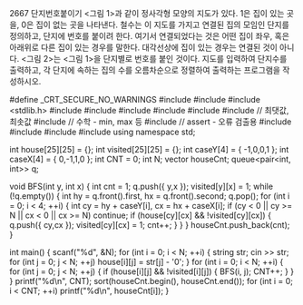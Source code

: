 2667 단지번호붙이기
<그림 1>과 같이 정사각형 모양의 지도가 있다. 1은 집이 있는 곳을, 0은 집이 없는 곳을 나타낸다. 
철수는 이 지도를 가지고 연결된 집의 모임인 단지를 정의하고, 단지에 번호를 붙이려 한다. 
여기서 연결되었다는 것은 어떤 집이 좌우, 혹은 아래위로 다른 집이 있는 경우를 말한다. 대각선상에 집이 있는 경우는 연결된 것이 아니다. 
<그림 2>는 <그림 1>을 단지별로 번호를 붙인 것이다. 지도를 입력하여 단지수를 출력하고, 각 단지에 속하는 집의 수를 오름차순으로 정렬하여 출력하는 프로그램을 작성하시오.



#define _CRT_SECURE_NO_WARNINGS
#include <numeric>
#include <cstdio>
#include <stdlib.h>
#include <iostream>
#include <cstring>
#include <string>
#include <algorithm>
#include <vector>
#include <climits>   // 최댓값, 최솟값
#include <cmath>   // 수학 - min, max 등
#include <cassert>   // assert - 오류 검출용
#include <queue>
#include <stack>
#include <deque>
#include <map>
using namespace std;

int house[25][25] = {};
int visited[25][25] = {};
int  caseY[4] = { -1,0,0,1 };
int caseX[4] = { 0,-1,1,0 };
int CNT = 0;
int N;
vector<int> houseCnt;
queue<pair<int, int>> q;

void BFS(int y, int x) {
	int cnt = 1;
	q.push({ y,x });
	visited[y][x] = 1;
	while (!q.empty()) {
		int hy = q.front().first, hx = q.front().second;
		q.pop();
		for (int i = 0; i < 4; ++i) {
			int cy = hy + caseY[i], cx = hx + caseX[i];
			if (cy < 0 || cy >= N || cx < 0 || cx >= N)
				continue;
			if (house[cy][cx] && !visited[cy][cx]) {
				q.push({ cy,cx });
				visited[cy][cx] = 1;
				cnt++;
			}
		}
	}
	houseCnt.push_back(cnt);
}

int main() {
	scanf("%d", &N);
	for (int i = 0; i < N; ++i) {
		string str;
		cin >> str;
		for (int j = 0; j < N; ++j)
			house[i][j] = str[j] - '0';
	}
	for (int i = 0; i < N; ++i) {
		for (int j = 0; j < N; ++j) {
			if (house[i][j] && !visited[i][j]) {
				BFS(i, j);
				CNT++;
			}
		}
	}
	printf("%d\n", CNT);
	sort(houseCnt.begin(), houseCnt.end());
	for (int i = 0; i < CNT; ++i)
		printf("%d\n", houseCnt[i]);
}
